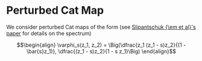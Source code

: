 # Perturbed Cat Map

We consider perturbed Cat maps of the form (see [Slipantschuk {\em et al}'s paper](https://iopscience.iop.org/article/10.1088/1361-6544/aa700f/pdf) for details on the spectrum)

$$\begin{align}
	\varphi_s(z_1, z_2) = 
	\Big(\dfrac{z_1 (z_1 - s)z_2}{(1 - \bar{s}z_1)},
	\dfrac{(z_1 - s)z_2}{1 - s z_1}\Big)
\end{align}$$
